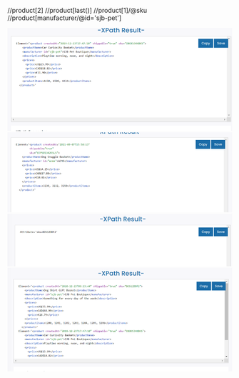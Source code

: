 //product[2]
//product[last()]
//product[1]/@sku
//product[manufacturer/@id='sjb-pet']


![](query1.png)
![](query2.png)
![](query3.png)
![](query4.png)